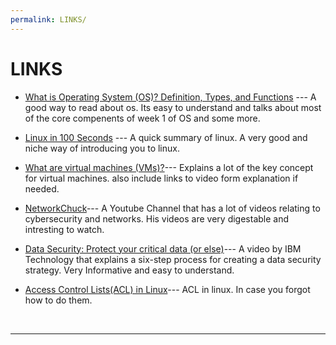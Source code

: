 ```yaml
---
permalink: LINKS/
---
```


# LINKS

* [What is Operating System (OS)? Definition, Types, and Functions](https://www.mygreatlearning.com/blog/what-is-operating-system/) --- 
A good way to read about os. Its easy to understand and talks about most of the core compenents of week 1 of OS and some more.
* [Linux in 100 Seconds](https://www.youtube.com/watch?v=rrB13utjYV4) --- 
A quick summary of linux. A very good and niche way of introducing you to linux.
* [What are virtual machines (VMs)?](https://www.ibm.com/topics/virtual-machines)--- 
Explains a lot of the key concept for virtual machines. also include links to video form explanation if needed.

* [NetworkChuck](https://www.youtube.com/@NetworkChuck)---
A Youtube Channel that has a lot of videos relating to cybersecurity and networks. His videos are very digestable and intresting to watch.
* [Data Security: Protect your critical data (or else)](https://www.youtube.com/watch?v=N8xEgSe5RwE)---
A video by IBM Technology that explains a six-step process for creating a data security strategy. Very Informative and easy to understand.
* [Access Control Lists(ACL) in Linux](https://www.geeksforgeeks.org/access-control-listsacl-linux/)---
ACL in linux. In case you forgot how to do them.
<br>
<hr>
